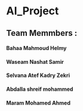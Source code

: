 # AI_Project
## Team Memmbers : 
#### Bahaa Mahmoud Helmy 
#### Waseam Nashat Samir 
#### Selvana Atef Kadry Zekri 
#### Abdalla shreif mohammed
#### Maram Mohamed Ahmed
